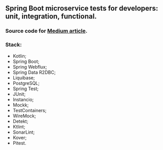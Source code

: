 ## Spring Boot microservice tests for developers: unit, integration, functional.

### Source code for [Medium article](https://medium.com/@kostiantynillienko/spring-boot-microservice-testing-unit-integration-functional-1e214eca0a7b).

### Stack:

* Kotlin;
* Spring Boot; 
* Spring Webflux; 
* Spring Data R2DBC; 
* Liquibase; 
* PostgreSQL; 
* Spring Test; 
* JUnit; 
* Instancio; 
* Mockk; 
* TestContainers; 
* WireMock; 
* Detekt; 
* Ktlint; 
* SonarLint; 
* Kover; 
* Pitest.
